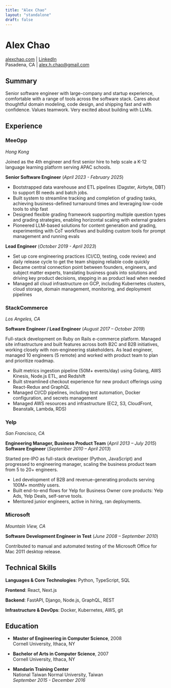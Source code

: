 ```yaml
---
title: "Alex Chao"
layout: "standalone"
draft: false
---
```


# Alex Chao

[alexchao.com](https://alexchao.com) | [LinkedIn](https://linkedin.com/in/alexchao)  
Pasadena, CA | alex.h.chao@gmail.com

## Summary

Senior software engineer with large-company and startup experience, comfortable with a range of tools across the software stack. Cares about thoughtful domain modeling, code design, and shipping fast and with confidence. Values teamwork. Very excited about building with LLMs.

## Experience

### MeeOpp

*Hong Kong*

Joined as the 4th engineer and first senior hire to help scale a K-12 language learning platform serving APAC schools.

**Senior Software Engineer** (*April 2023 - February 2025*)

- Bootstrapped data warehouse and ETL pipelines (Dagster, Airbyte, DBT) to support BI needs and batch jobs.
- Built system to streamline tracking and completion of grading tasks, achieving business-defined turnaround times and leveraging low-code tools to ship fast
- Designed flexible grading framework supporting multiple question types and grading strategies, enabling horizontal scaling with external graders
- Pioneered LLM-based solutions for content generation and grading, experimenting with CoT workflows and building custom tools for prompt management and running evals

**Lead Engineer** (*October 2019 - April 2023*)

- Set up core engineering practices (CI/CD, testing, code review) and daily release cycle to get the team shipping reliable code quickly
- Became central connection point between founders, engineers, and subject matter experts, translating business goals into solutions and driving key product decisions, stepping in as product lead when needed
- Managed all cloud infrastructure on GCP, including Kubernetes clusters, cloud storage, domain management, monitoring, and deployment pipelines

### StackCommerce

*Los Angeles, CA*

**Software Engineer / Lead Engineer** (*August 2017 – October 2019*)

Full-stack development on Ruby on Rails e-commerce platform. Managed site infrastructure and built features across both B2C and B2B initiatives, working closely with non-engineering stakeholders. As lead engineer, managed 10 engineers (5 remote) and worked with product team to plan and prioritize roadmap.

- Built metrics ingestion pipeline (50M+ events/day) using Golang, AWS Kinesis, Node.js ETL, and Redshift
- Built streamlined checkout experience for new product offerings using React-Redux and GraphQL
- Managed CI/CD pipelines, including test automation, Docker configuration, and secrets management
- Managed AWS resources and infrastructure (EC2, S3, CloudFront, Beanstalk, Lambda, RDS)

### Yelp

*San Francisco, CA*

**Engineering Manager, Business Product Team** (*April 2013 – July 2015*)  
**Software Engineer** (*September 2010 – April 2013*)

Started pre-IPO as full-stack developer (Python, JavaScript) and progressed to engineering manager, scaling the business product team from 5 to 20+ engineers.

- Led development of B2B and revenue-generating products serving 100M+ monthly users.
- Built end-to-end flows for Yelp for Business Owner core products: Yelp Ads, Yelp Deals, self-serve tools.
- Mentored junior engineers, active in hiring, ran deployments.

### Microsoft

*Mountain View, CA*

**Software Development Engineer in Test** (*June 2008 – September 2010*)

Contributed to manual and automated testing of the Microsoft Office for Mac 2011 desktop release.

## Technical Skills

**Languages & Core Technologies**: Python, TypeScript, SQL

**Frontend**: React, Next.js

**Backend**: FastAPI, Django, Node.js, GraphQL, REST

**Infrastructure & DevOps**: Docker, Kubernetes, AWS, git

## Education

* **Master of Engineering in Computer Science**, 2008  
  Cornell University, Ithaca, NY

* **Bachelor of Arts in Computer Science**, 2007  
  Cornell University, Ithaca, NY

* **Mandarin Training Center**  
  National Taiwan Normal University, Taiwan  
  *September 2015 - December 2016*
